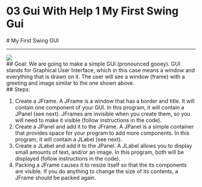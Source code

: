 # 03 Gui With Help 1 My First Swing Gui


 <div id="recipeLeftColumn">
  # My First Swing GUI
  <hr/>
  <img src="./myFirstSwingGui.png"/>
  <div id="recipeGoal">
   ## Goal:
   We are going to make a simple GUI (pronounced gooey). GUI stands for Graphical User Interface, which in this case means a window and everything that is drawn on it. The user will see a window (frame) with a greeting and image similar to the one shown above.
  </div>
 </div>
 <div id="recipeRightColumn">
  <div id="recipeSteps">
   ## Steps:
   <ol id="stepList">
    <li>
     Create a JFrame. A JFrame is a window that has a border and title. It will contain one component of your GUI. In this program, it will contain a JPanel (see next). JFrames are invisible when you create them, so you will need to make it visible (follow instructions in the code).
    </li>
    <li>
     Create a JPanel and add it to the JFrame. A JPanel is a simple container that provides space for your program to add more components. In this program, it will contain a JLabel (see next).
    </li>
    <li>
     Create a JLabel and add it to the JPanel. A JLabel allows you to display small amounts of text, and/or an image. In this program, both will be displayed (follow instructions in the code).
    </li>
    <li>
     Packing a JFrame causes it to resize itself so that the its components are visible. If you do anything to change the size of its contents, a JFrame should be packed again.
    </li>
   </ol>
  </div>
 </div>

